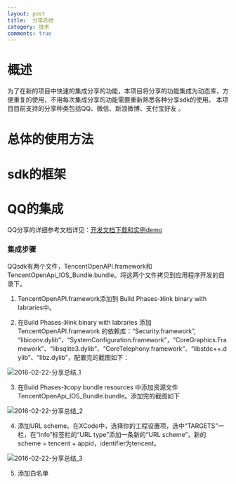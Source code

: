 ```yaml
---
layout: post
title:  分享总结
category: 技术
comments: true
---
```



# 概述

为了在新的项目中快速的集成分享的功能，本项目将分享的功能集成为动态库，方便重复的使用，不用每次集成分享的功能需要重新熟悉各种分享sdk的使用。 本项目目前支持的分享种类包括QQ、微信、新浪微博、支付宝好友 。

# 总体的使用方法

# sdk的框架

# QQ的集成

QQ分享的详细参考文档详见：[开发文档下载和实例demo](http://wiki.open.qq.com/wiki/IOS_API%E8%B0%83%E7%94%A8%E8%AF%B4%E6%98%8E)

### 集成步骤

QQsdk有两个文件，TencentOpenAPI.framework和TencentOpenApi_IOS_Bundle.bundle。将这两个文件拷贝到应用程序开发的目录下。

1. TencentOpenAPI.framework添加到 Build Phases-》link binary with labraries中。

2. 在Build Phases-》link binary with labraries 添加TencentOpenAPI.framework 的依赖库：“Security.framework”, “libiconv.dylib”，“SystemConfiguration.framework”，“CoreGraphics.Framework”、“libsqlite3.dylib”、“CoreTelephony.framework”、“libstdc++.dylib”、“libz.dylib”，配置完的截图如下：

![2016-02-22-分享总结_1]({{site.url}}/images/2016-02-22-分享总结_1.png)
 
3. 在Build Phases-》copy bundle resources 中添加资源文件TencentOpenApi_IOS_Bundle.bundle。添加完的截图如下  
  
![2016-02-22-分享总结_2]({{site.url}}/images/2016-02-22-分享总结_2.png)

4. 添加URL scheme。在XCode中，选择你的工程设置项，选中“TARGETS”一栏，在“info”标签栏的“URL type”添加一条新的“URL scheme”，新的scheme = tencent + appid，identifier为tencent。    

![2016-02-22-分享总结_3]({{site.url}}/images/2016-02-22-分享总结_3.png)

5. 添加白名单



　　　　
